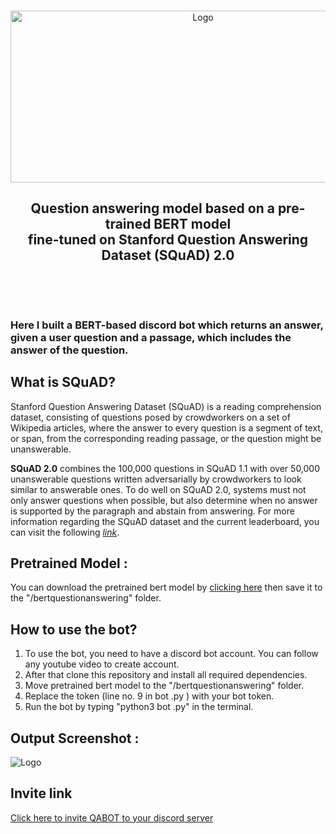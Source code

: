
<br />
<p align="center">
  <a href="https://github.com/kanishk7559/QABOT">
    <img src="https://i.ibb.co/MBLCHKQ/ss1.jpg" alt="Logo" width="600" height="275">
  </a>

  <p align="center">
    <h2 align="center">Question answering model based on a pre-trained BERT model<br />
    fine-tuned on Stanford Question Answering Dataset (SQuAD) 2.0 </h3>
    <br />
  </p>
</p>
<br />
<h3>Here I built a BERT-based discord bot which returns an answer, given a user question and a passage, which includes the answer of the question.
<br>

## What is SQuAD?
Stanford Question Answering Dataset (SQuAD) is a reading comprehension dataset, consisting of questions posed by crowdworkers on a set of Wikipedia articles, where the answer to every question is a segment of text, or span, from the corresponding reading passage, or the question might be unanswerable.

<b>SQuAD 2.0</b> combines the 100,000 questions in SQuAD 1.1 with over 50,000 unanswerable questions written adversarially by crowdworkers to look similar to answerable ones. To do well on SQuAD 2.0, systems must not only answer questions when possible, but also determine when no answer is supported by the paragraph and abstain from answering. For more information regarding the SQuAD dataset and the current leaderboard, you can visit the following [_link_](https://rajpurkar.github.io/SQuAD-explorer/).
<br />

## Pretrained Model :
You can download the pretrained bert model by <a href="https://drive.google.com/file/d/1RwinDgJZllyo3dy5tHHFHSM8x1_9Ys_F/view?usp=sharing">clicking here</a> then save it to the "/bertquestionanswering" folder.

## How to use the bot? 
1. To use the bot, you need to have a discord bot account. You can follow any youtube video to create account.
2. After that clone this repository and install all required dependencies.
3. Move pretrained bert model to the "/bertquestionanswering" folder.
4. Replace the token (line no. 9 in bot .py ) with your bot token.
5. Run the bot by typing "python3 bot .py" in the terminal.



## Output Screenshot :
<img src="https://i.ibb.co/y6gYpwq/ss.png" alt="Logo" >

<br>

## Invite link
<a href="https://discord.com/api/oauth2/authorize?client_id=903942070102790155&permissions=0&scope=bot">
Click here to invite QABOT to your discord server
</a>



